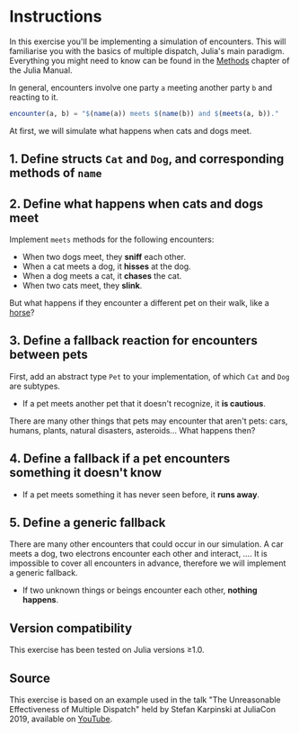 # Instructions

In this exercise you'll be implementing a simulation of encounters.
This will familiarise you with the basics of multiple dispatch, Julia's main paradigm.
Everything you might need to know can be found in the [Methods](https://docs.julialang.org/en/v1/manual/methods/) chapter of the Julia Manual.

In general, encounters involve one party `a` meeting another party `b` and reacting to it.

```julia
encounter(a, b) = "$(name(a)) meets $(name(b)) and $(meets(a, b))."
```

At first, we will simulate what happens when cats and dogs meet.

## 1. Define structs `Cat` and `Dog`, and corresponding methods of `name`

## 2. Define what happens when cats and dogs meet

Implement `meets` methods for the following encounters:

- When two dogs meet, they **sniff** each other.
- When a cat meets a dog, it **hisses** at the dog.
- When a dog meets a cat, it **chases** the cat.
- When two cats meet, they **slink**.

But what happens if they encounter a different pet on their walk, like a [horse](https://www.dw.com/en/horse-takes-daily-stroll-through-frankfurt-without-owner/a-47833431)?

## 3. Define a fallback reaction for encounters between pets

First, add an abstract type `Pet` to your implementation, of which `Cat` and `Dog` are subtypes.

- If a pet meets another pet that it doesn't recognize, it **is cautious**.

There are many other things that pets may encounter that aren't pets: cars, humans, plants, natural disasters, asteroids... What happens then?

## 4. Define a fallback if a pet encounters something it doesn't know

- If a pet meets something it has never seen before, it **runs away**.

## 5. Define a generic fallback

There are many other encounters that could occur in our simulation.
A car meets a dog, two electrons encounter each other and interact, ….
It is impossible to cover all encounters in advance, therefore we will implement a generic fallback.

- If two unknown things or beings encounter each other, **nothing happens**.

## Version compatibility

This exercise has been tested on Julia versions ≥1.0.

## Source

This exercise is based on an example used in the talk "The Unreasonable Effectiveness of Multiple Dispatch" held by Stefan Karpinski at JuliaCon 2019, available on [YouTube](https://youtu.be/kc9HwsxE1OY?t=422).
